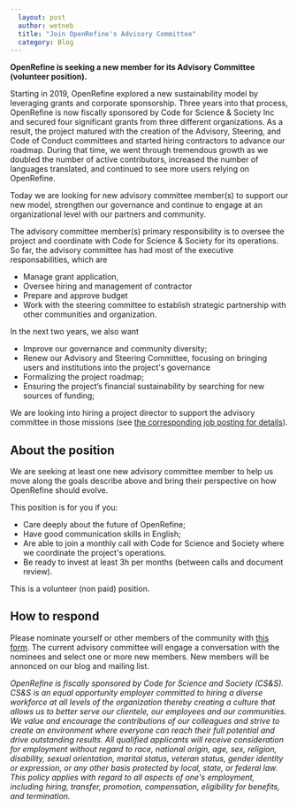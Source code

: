 ```yaml
---
  layout: post
  author: wetneb
  title: "Join OpenRefine's Advisory Committee"
  category: Blog
---
```

**OpenRefine is seeking a new member for its Advisory Committee (volunteer position).**

Starting in 2019, OpenRefine explored a new sustainability model by leveraging grants and corporate sponsorship. Three years into that process, OpenRefine is now fiscally sponsored by Code for Science & Society Inc and secured four significant grants from three different organizations. As a result, the project matured with the creation of the Advisory, Steering, and Code of Conduct committees and started hiring contractors to advance our roadmap. During that time, we went through tremendous growth as we doubled the number of active contributors, increased the number of languages translated, and continued to see more users relying on OpenRefine.

Today we are looking for new advisory committee member(s) to support our new model, strengthen our governance and continue to engage at an organizational level with our partners and community. 

The advisory committee member(s) primary responsibility is to oversee the project and coordinate with Code for Science & Society for its operations. So far, the advisory committee has had most of the executive responsabilities, which are 
* Manage grant application, 
* Oversee hiring and management of contractor 
* Prepare and approve budget
* Work with the steering committee to establish strategic partnership with other communities and organization.

In the next two years, we also want
* Improve our governance and community diversity;
* Renew our Advisory and Steering Committee, focusing on bringing users and institutions into the project's governance
* Formalizing the project roadmap;
* Ensuring the project’s financial sustainability by searching for new sources of funding;

We are looking into hiring a project director to support the advisory committee in those missions (see [the corresponding job posting for
details](https://openrefine.org/blog/2021/11/05/Project-director.html)).


## About the position

We are seeking at least one new advisory committee member to help us move along the goals describe above and bring their perspective on how OpenRefine should evolve. 

This position is for you if you:
* Care deeply about the future of OpenRefine;
* Have good communication skills in English;
* Are able to join a monthly call with Code for Science and Society where we coordinate the project's operations.
* Be ready to invest at least 3h per months (between calls and document review).

This is a volunteer (non paid) position. 

## How to respond

Please nominate yourself or other members of the community with [this form]().
The current advisory committee will engage a conversation with the nominees and select one or more new members.
New members will be annonced on our blog and mailing list. 


*OpenRefine is fiscally sponsored by Code for Science and Society (CS&S). CS&S is an equal opportunity employer committed to hiring a diverse workforce at all levels of the organization thereby creating a culture that allows us to better serve our clientele, our employees and our communities. We value and encourage the contributions of our colleagues and strive to create an environment where everyone can reach their full potential and drive outstanding results. All qualified applicants will receive consideration for employment without regard to race, national origin, age, sex, religion, disability, sexual orientation, marital status, veteran status, gender identity or expression, or any other basis protected by local, state, or federal law. This policy applies with regard to all aspects of one's employment, including hiring, transfer, promotion, compensation, eligibility for benefits, and termination.*
